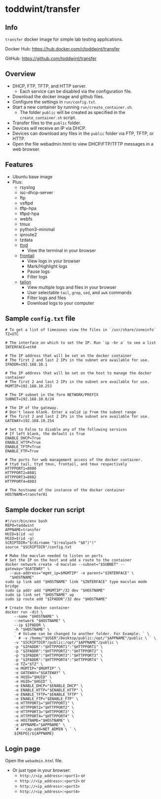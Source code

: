 # toddwint/transfer

## Info

`transfer` docker image for simple lab testing applications.

Docker Hub: <https://hub.docker.com/r/toddwint/transfer>

GitHub: <https://github.com/toddwint/transfer>


## Overview

- DHCP, FTP, TFTP, and HTTP server. 
  - Each service can be disabled via the configuration file.
- Download the docker image and github files.
- Configure the settings in `run/config.txt`.
- Start a new container by running `run/create_container.sh`. 
  - The folder `public` will be created as specified in the `create_container.sh` script.
- Transfer files to the `public` folder.
- Devices will receive an IP via DHCP.
- Devices can download any files in the `public` folder via FTP, TFTP, or HTTP.
- Open the file webadmin.html to view DHCP/FTP/TFTP messages in a web browser.


## Features

- Ubuntu base image
- Plus:
  - rsyslog
  - isc-dhcp-server
  - ftp
  - vsftpd
  - tftp-hpa
  - tftpd-hpa
  - webfs
  - tmux
  - python3-minimal
  - iproute2
  - tzdata
  - [ttyd](https://github.com/tsl0922/ttyd)
    - View the terminal in your browser
  - [frontail](https://github.com/mthenw/frontail)
    - View logs in your browser
    - Mark/Highlight logs
    - Pause logs
    - Filter logs
  - [tailon](https://github.com/gvalkov/tailon)
    - View multiple logs and files in your browser
    - User selectable `tail`, `grep`, `sed`, and `awk` commands
    - Filter logs and files
    - Download logs to your computer


## Sample `config.txt` file

```
# To get a list of timezones view the files in `/usr/share/zoneinfo`
TZ=UTC

# The interface on which to set the IP. Run `ip -br a` to see a list
INTERFACE=eth0

# The IP address that will be set on the docker container
# The first 2 and last 2 IPs in the subnet are available for use.
IPADDR=192.168.10.1

# The IP address that will be set on the host to manage the docker container
# The first 2 and last 2 IPs in the subnet are available for use.
MGMTIP=192.168.10.253

# The IP subnet in the form NETWORK/PREFIX
SUBNET=192.168.10.0/24

# The IP of the gateway. 
# Don't leave blank. Enter a valid ip from the subnet range
# The first 2 and last 2 IPs in the subnet are available for use.
GATEWAY=192.168.10.254

# Set to False to disable any of the following services
# If left blank, the default is True
ENABLE_DHCP=True
ENABLE_HTTP=True
ENABLE_TFTP=True
ENABLE_FTP=True

# The ports for web management access of the docker container.
# ttyd tail, ttyd tmux, frontail, and tmux respectively
HTTPPORT1=8080
HTTPPORT2=8081
HTTPPORT3=8082
HTTPPORT4=8083

# The hostname of the instance of the docker container
HOSTNAME=transfer01
```


## Sample docker run script

```
#!/usr/bin/env bash
REPO=toddwint
APPNAME=transfer
HUID=$(id -u)
HGID=$(id -g)
SCRIPTDIR="$(dirname "$(realpath "$0")")"
source "$SCRIPTDIR"/config.txt

# Make the macvlan needed to listen on ports
# Set the IP on the host and add a route to the container
docker network create -d macvlan --subnet="$SUBNET" --gateway="$GATEWAY" \
  --aux-address="mgmt_ip=$MGMTIP" -o parent="$INTERFACE" \
  "$HOSTNAME"
sudo ip link add "$HOSTNAME" link "$INTERFACE" type macvlan mode bridge
sudo ip addr add "$MGMTIP"/32 dev "$HOSTNAME"
sudo ip link set "$HOSTNAME" up
sudo ip route add "$IPADDR"/32 dev "$HOSTNAME"

# Create the docker container
docker run -dit \
    --name "$HOSTNAME" \
    --network "$HOSTNAME" \
    --ip $IPADDR \
    -h "$HOSTNAME" \
    ` # Volume can be changed to another folder. For Example: ` \
    ` # -v /home/"$USER"/Desktop/public:/opt/"$APPNAME"/public \ ` \
    -v "$SCRIPTDIR"/public:/opt/"$APPNAME"/public \
    -p "$IPADDR":"$HTTPPORT1":"$HTTPPORT1" \
    -p "$IPADDR":"$HTTPPORT2":"$HTTPPORT2" \
    -p "$IPADDR":"$HTTPPORT3":"$HTTPPORT3" \
    -p "$IPADDR":"$HTTPPORT4":"$HTTPPORT4" \
    -e TZ="$TZ" \
    -e MGMTIP="$MGMTIP" \
    -e GATEWAY="$GATEWAY" \
    -e HUID="$HUID" \
    -e HGID="$HGID" \
    -e ENABLE_DHCP="$ENABLE_DHCP" \
    -e ENABLE_HTTP="$ENABLE_HTTP" \
    -e ENABLE_TFTP="$ENABLE_TFTP" \
    -e ENABLE_FTP="$ENABLE_FTP" \
    -e HTTPPORT1="$HTTPPORT1" \
    -e HTTPPORT2="$HTTPPORT2" \
    -e HTTPPORT3="$HTTPPORT3" \
    -e HTTPPORT4="$HTTPPORT4" \
    -e HOSTNAME="$HOSTNAME" \
    -e APPNAME="$APPNAME" \
    `# --cap-add=NET_ADMIN \ ` \
    ${REPO}/${APPNAME}
```


## Login page

Open the `webadmin.html` file.

- Or just type in your browser: 
  - `http://<ip_address>:<port1>` or
  - `http://<ip_address>:<port2>` or
  - `http://<ip_address>:<port3>`
  - `http://<ip_address>:<port4>`
